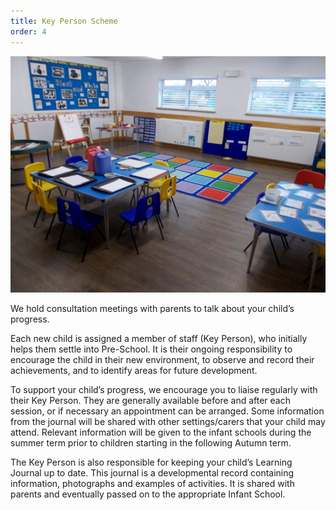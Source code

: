 ```yaml
---
title: Key Person Scheme
order: 4
---
```


![children activity](../../images/preschool-2.jpg)

We hold consultation meetings with parents to talk about your child’s progress.

Each new child is assigned a member of staff (Key Person), who initially helps them settle into Pre-School. It is their ongoing responsibility to encourage the child in their new environment, to observe and record their achievements, and to identify areas for future development.

To support your child’s progress, we encourage you to liaise regularly with their Key Person. They are generally available before and after each session, or if necessary an appointment can be arranged. Some information from the journal will be shared with other settings/carers that your child may attend. Relevant information will be given to the infant schools during the summer term prior to children starting in the following Autumn term.

The Key Person is also responsible for keeping your child’s Learning Journal up to date. This journal is a developmental record containing information, photographs and examples of activities. It is shared with parents and eventually passed on to the appropriate Infant School.
